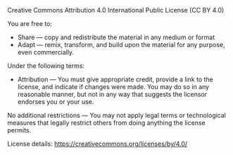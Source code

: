 Creative Commons Attribution 4.0 International Public License (CC BY 4.0)

You are free to:
- Share — copy and redistribute the material in any medium or format
- Adapt — remix, transform, and build upon the material for any purpose, even commercially.

Under the following terms:
- Attribution — You must give appropriate credit, provide a link to the license, and indicate if changes were made.
  You may do so in any reasonable manner, but not in any way that suggests the licensor endorses you or your use.

No additional restrictions — You may not apply legal terms or technological measures that legally restrict others from doing anything the license permits.

License details: https://creativecommons.org/licenses/by/4.0/